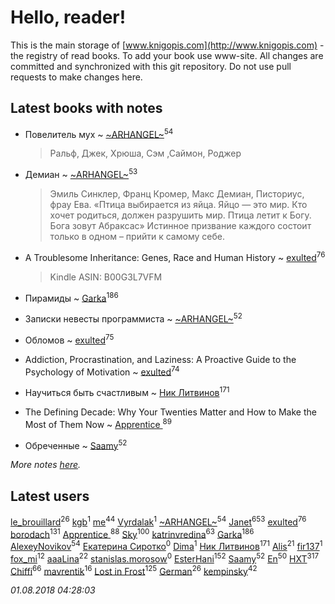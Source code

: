 # Hello, reader!
This is the main storage of [www.knigopis.com](http://www.knigopis.com) - the registry of read books.
To add your book use www-site. All changes are committed and synchronized with this git repository.
Do not use pull requests to make changes here.


## Latest books with notes
* Повелитель мух ~ [~ARHANGEL~](users/642/64251996-vkontakte)<sup>54</sup>
    > Ральф, Джек, Хрюша, Сэм ,Саймон, Роджер

* Демиан ~ [~ARHANGEL~](users/642/64251996-vkontakte)<sup>53</sup>
    > Эмиль Синклер, Франц Кромер, Макс Демиан, Писториус, фрау Ева.
    > «Птица выбирается из яйца. Яйцо — это мир. Кто хочет родиться, должен разрушить мир. Птица летит к Богу. Бога зовут Абраксас»
    > Истинное призвание каждого состоит только в одном – прийти к самому себе.

* A Troublesome Inheritance: Genes, Race and Human History ~ [exulted](users/100/100599204551896265722-google)<sup>76</sup>
    > Kindle
    > ASIN: B00G3L7VFM

* Пирамиды ~ [Garka](users/115/115753719718250012620-google)<sup>186</sup>

* Записки невесты программиста ~ [~ARHANGEL~](users/642/64251996-vkontakte)<sup>52</sup>

* Обломов ~ [exulted](users/100/100599204551896265722-google)<sup>75</sup>

* Addiction, Procrastination, and Laziness: A Proactive Guide to the Psychology of Motivation ~ [exulted](users/100/100599204551896265722-google)<sup>74</sup>

* Научиться быть счастливым ~ [Ник Литвинов](users/241/241974816-vkontakte)<sup>171</sup>

* The Defining Decade: Why Your Twenties Matter and How to Make the Most of Them Now ~ [Apprentice ](users/528/52821952-vkontakte)<sup>89</sup>

* Обреченные ~ [Saamy](users/115/115226508-vkontakte)<sup>52</sup>


_More notes [here](latest_books_with_notes.md)._


## Latest users
[le_brouillard](users/133/13330781-vkontakte)<sup>26</sup> 
[kgb](users/683/683897597-yandex)<sup>1</sup> 
[me](users/381/381417697-yandex)<sup>44</sup> 
[Vyrdalak](users/114/1148882455236791-facebook)<sup>1</sup> 
[~ARHANGEL~](users/642/64251996-vkontakte)<sup>54</sup> 
[Janet](users/108/108113656204404967440-google)<sup>653</sup> 
[exulted](users/100/100599204551896265722-google)<sup>76</sup> 
[borodach](users/157/15706320-vkontakte)<sup>131</sup> 
[Apprentice ](users/528/52821952-vkontakte)<sup>88</sup> 
[Sky](users/118/118049897850017649660-google)<sup>100</sup> 
[katrinvredina](users/233/2336755-vkontakte)<sup>63</sup> 
[Garka](users/115/115753719718250012620-google)<sup>186</sup> 
[AlexeyNovikov](users/170/170278332-vkontakte)<sup>54</sup> 
[Екатерина Сиротко](users/129/12938426389063796955-mailru)<sup>0</sup> 
[Dima](users/898/898596459291098424-mailru)<sup>1</sup> 
[Ник Литвинов](users/241/241974816-vkontakte)<sup>171</sup> 
[Alis](users/387/38760741-vkontakte)<sup>21</sup> 
[fir137](users/176/176805114-yandex)<sup>1</sup> 
[fox_mi](users/220/220022778-vkontakte)<sup>12</sup> 
[aaaLina](users/103/103442381288654151085-google)<sup>22</sup> 
[stanislas.morosow](users/104/104253979-vkontakte)<sup>0</sup> 
[EsterHani](users/305/30558181-vkontakte)<sup>152</sup> 
[Saamy](users/115/115226508-vkontakte)<sup>52</sup> 
[En](users/333/333646551-vkontakte)<sup>50</sup> 
[HXT](users/100/100002563462782-facebook)<sup>317</sup> 
[Chiffi](users/105/105831994080785626680-google)<sup>66</sup> 
[mavrentik](users/200/200666735-vkontakte)<sup>16</sup> 
[Lost in Frost](users/103/103293621948650602575-google)<sup>125</sup> 
[German](users/112/112254248549638795343-google)<sup>26</sup> 
[kempinsky](users/171/1717865441574584-facebook)<sup>42</sup> 


_01.08.2018 04:28:03_
